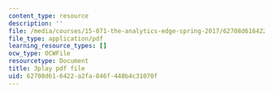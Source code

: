 ```yaml
---
content_type: resource
description: ''
file: /media/courses/15-071-the-analytics-edge-spring-2017/62708d616422a2fa846f448b4c31070f_m0Yce2rtZJ8.pdf
file_type: application/pdf
learning_resource_types: []
ocw_type: OCWFile
resourcetype: Document
title: 3play pdf file
uid: 62708d61-6422-a2fa-846f-448b4c31070f
---
```

